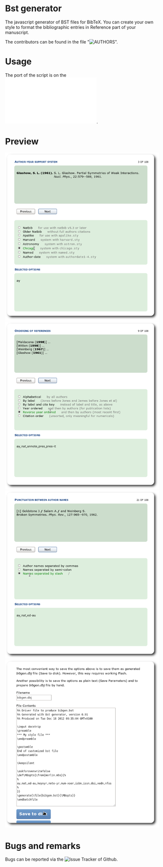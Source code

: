 Bst generator
=============

The javascript generator of BST files for BibTeX.
You can create your own style to format the bibliographic entries in Reference part of your manuscript.

The contributors can be found in the file "![AUTHORS](AUTHORS)".

Usage
===================

The port of the script is on the ![project web page](./generator.html).

Preview
=======

![Screenshot1](./images/s1.png)
![Screenshot2](./images/s2.png)
![Screenshot3](./images/s3.png)
![Screenshot4](./images/s4.png)

Bugs and remarks
================

Bugs can be reported via the ![Issue Tracker](https://github.com/Mezek/Bst_generator/issues) of Github.
